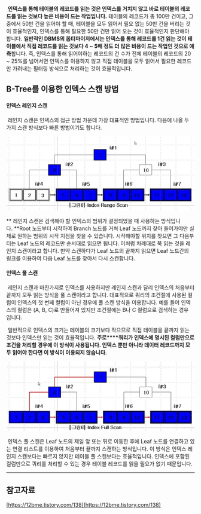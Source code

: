  **인덱스를 통해 테이블의 레코드를 읽는 것은 인덱스를 거치지 않고 바로 테이블의 레코드를 읽는 것보다 높은 비용이 드는 작업입니다.** 테이블의 레코드가 총 100만 건이고, 그 중에서 50만 건을 읽어야 할 때, 테이블을 모두 읽어서 필요 없는 50만 건을 버리는 것이 효율적인지, 인덱스를 통해 필요한 50만 건만 읽어 오는 것이 효율적인지 판단해야 합니다. **일반적인 DBMS의 옵티마이저에서는 인덱스를 통해 레코드를 1건 읽는 것이 테이블에서 직접 레코드를 읽는 것보다 4 ~ 5배 정도 더 많은 비용이 드는 작업인 것으로 예측**합니다. 즉, 인덱스를 통해 읽어야하는 레코드의 건 수가 전체 테이블의 레코드의 20 ~ 25%를 넘어서면 인덱스를 이용하지 않고 직접 테이블을 모두 읽어서 필요한 레코드만 가려내는 필터링 방식으로 처리하는 것이 효율적입니다.

## B-Tree를 이용한 인덱스 스캔 방법

#### 인덱스 레인지 스캔

 레인지 스캔은 인덱스의 접근 방법 가운데 가장 대표적인 방법입니다. 다음에 나올 두 가지 스캔 방식보다 빠른 방법이기도 합니다.

![인덱스 레인지 스캔](./images/range_scan.jpeg)

** 레인지 스캔은 검색해야 할 인덱스의 범위가 결정되었을 때 사용하는 방식입니다. **Root 노드부터 시작하여 Branch 노드를 거쳐 Leaf 노드까지 찾아 들어가야만 실제로 원하는 범위의 시작 지점을 찾을 수 있습니다. 시작해야할 위치를 찾으면 그 다음부터는 Leaf 노드의 레코드만 순서대로 읽으면 됩니다. 이처럼 차례대로 쭉 읽는 것을 레인지 스캔이라고 합니다. 만약 스캔하다가 Leaf 노드의 끝까지 읽으면 Leaf 노드간의 링크를 이용하여 다음 Leaf 노드를 찾아서 다시 스캔합니다.

#### 인덱스 풀 스캔

 레인지 스캔과 마찬가지로 인덱스를 사용하지만 레인지 스캔과 달리 인덱스의 처음부터 끝까지 모두 읽는 방식을 풀 스캔이라고 합니다. 대표적으로 쿼리의 조건절에 사용된 컬럼이 인덱스의 첫 번째 컬럼이 아닌 경우에 풀 스캔 방식을 이용합니다. 예를 들어 인덱스의 컬럼은 (A, B, C)로 만들어져 있지만 조건절에는 B나 C 컬럼으로 검색하는 경우 입니다.

 일반적으로 인덱스의 크기는 테이블의 크기보다 작으므로 직접 테이블을 끝까지 읽는 것보다 인덱스만 읽는 것이 효율적입니다. **주로****쿼리가 인덱스에 명시된 컬럼만으로 조건을 처리할 경우에 이 방식이 사용됩니다. 인덱스 뿐만 아니라 데이터 레코드까지 모두 읽어야 한다면 이 방식이 이용되지 않습니다.**

![인덱스 풀 스캔](./images/full_scan.jpeg)

 인덱스 풀 스캔은 Leaf 노드의 제일 앞 또는 뒤로 이동한 후에 Leaf 노드를 연결하고 있는 연결 리스트를 이용하여 처음부터 끝까지 스캔하는 방식입니다. 이 방식은 인덱스 레인지 스캔보다는 빠르지 않지만 테이블 풀 스캔보다는 효율적입니다. 인덱스에 포함된 컬럼만으로 쿼리를 처리할 수 있는 경우 테이블 레코드를 읽을 필요가 없기 때문입니다.

---

## 참고자료

[https://12bme.tistory.com/138](https://12bme.tistory.com/138)